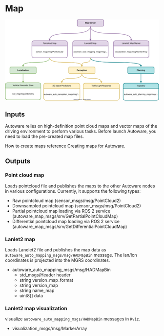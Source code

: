 # Map

![Node diagram](./images/Map-Bus-ODD-Architecture.drawio.svg)

## Inputs

Autoware relies on high-definition point cloud maps and vector maps of the driving environment to perform various tasks. Before launch Autoware, you need to load the pre-created map files.

How to create maps reference [Creating maps for Autoware](../../../how-to-guides/creating-maps-for-autoware.md).
 
## Outputs

### Point cloud map

Loads pointcloud file and publishes the maps to the other Autoware nodes in various configurations. Currently, it supports the following types:

- Raw pointcloud map (sensor_msgs/msg/PointCloud2)
- Downsampled pointcloud map (sensor_msgs/msg/PointCloud2)
- Partial pointcloud map loading via ROS 2 service (autoware_map_msgs/srv/GetPartialPointCloudMap) 
- Differential pointcloud map loading via ROS 2 service (autoware_map_msgs/srv/GetDifferentialPointCloudMap)

### Lanlet2 map

Loads Lanelet2 file and publishes the map data as `autoware_auto_mapping_msgs/msg/HADMapBin` message. The lan/lon coordinates is projected into the MGRS coordinates.

- autoware_auto_mapping_msgs/msg/HADMapBin
    - std_msgs/Header header
    - string version_map_format
    - string version_map
    - string name_map
    - uint8[] data

 
### Lanlet2 map visualization

visualize `autoware_auto_mapping_msgs/HADMapBin` messages in `Rviz`.

- visualization_msgs/msg/MarkerArray